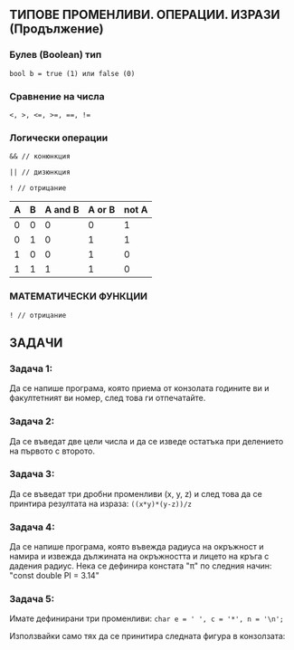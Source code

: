 ## ТИПОВЕ ПРОМЕНЛИВИ. ОПЕРАЦИИ. ИЗРАЗИ (Продължение)

### Булев (Boolean) тип
    bool b = true (1) или false (0) 

### Сравнение на числа
    <, >, <=, >=, ==, !=

### Логически операции
    && // конюнкция

    || // дизюнкция

    ! // отрицание

| A |B  |A and B | A or B | not A
|--|--|--| --| --|
| 0 | 0 | 0 | 0 | 1 |
| 0 | 1 | 0 | 1 | 1 |
| 1 | 0 | 0 | 1 | 0 |
| 1 | 1 | 1 | 1 | 0 |


### МАТЕМАТИЧЕСКИ ФУНКЦИИ

    ! // отрицание
    


## ЗАДАЧИ

### Задача 1:
Да се напише програма, която приема от конзолата годините ви и факултетният ви номер, след това ги отпечатайте.

### Задача 2:
Да се въведат две цели числа и да се изведе остатъка при делението на първото с второто.

### Задача 3:
Да се въведат три дробни променливи (x, y, z) и след това да се принтира резултата на израза:
` ((x*y)*(y-z))/z `

### Задача 4:
Да се напише програма, която въвежда радиуса на окръжност и намира и извежда дължината на окръжността и лицето на кръга с дадения радиус. Нека се дефинира констата "π" по следния начин: "const double PI = 3.14"

### Задача 5:
Имате дефинирани три променливи:
` char e = ' ', c = '*', n = '\n'; `

Използвайки само тях да се принитира следната фигура в конзолзата:

